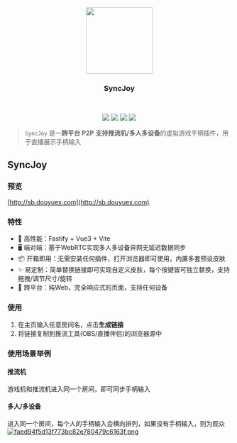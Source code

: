 <p align="center">
    <a href="https://github.com/qianjiachun/syncjoy">
        <img src="https://s1.imagehub.cc/images/2024/01/25/da26ddf3f589bf03f139a59c413e3aab.png" width="150" height="150" />
    </a>
    <h3 align="center">SyncJoy</h3>
    <br>
    <p align="center">
        <a href="https://github.com/qianjiachun/syncjoy"><img src="https://img.shields.io/github/languages/code-size/qianjiachun/syncjoy?color=blueviolet"></a>
        <a href="https://github.com/qianjiachun/syncjoy"><img src="https://img.shields.io/github/stars/qianjiachun/syncjoy?color=green"></a>
        <a href="https://github.com/qianjiachun/syncjoy"><img src="https://img.shields.io/github/commit-activity/m/qianjiachun/syncjoy?color=9cf"></a>
        <a href="https://github.com/qianjiachun/syncjoy"><img src="https://img.shields.io/badge/license-MIT-blue.svg"></a>
    </p>
</p>

> `SyncJoy` 是一**跨平台** **P2P** **支持推流机/多人多设备**的虚拟游戏手柄插件，用于直播展示手柄输入
## SyncJoy

### 预览
[http://sb.douyuex.com](http://sb.douyuex.com)

### 特性
- 🚀 高性能：Fastify + Vue3 + Vite
- 🖥️ 端对端：基于WebRTC实现多人多设备异网无延迟数据同步
- 📦 开箱即用：无需安装任何插件，打开浏览器即可使用，内置多套预设皮肤
- ✨ 易定制：简单替换链接即可实现自定义皮肤，每个按键皆可独立替换，支持拖拽/调节尺寸/旋转
- 📱 跨平台：纯Web，完全响应式的页面，支持任何设备

### 使用
1. 在主页输入任意房间名，点击**生成链接**
2. 将链接复制到推流工具(OBS/直播伴侣)的浏览器源中

### 使用场景举例
#### 推流机
游戏机和推流机进入同一个房间，即可同步手柄输入

#### 多人/多设备
进入同一个房间，每个人的手柄输入会横向排列，如果没有手柄输入，则为观众
[![faed94f5d13f773bc82e780479c6163f.png](https://s1.imagehub.cc/images/2024/01/25/faed94f5d13f773bc82e780479c6163f.png)](https://www.imagehub.cc/image/1uD2RJ)